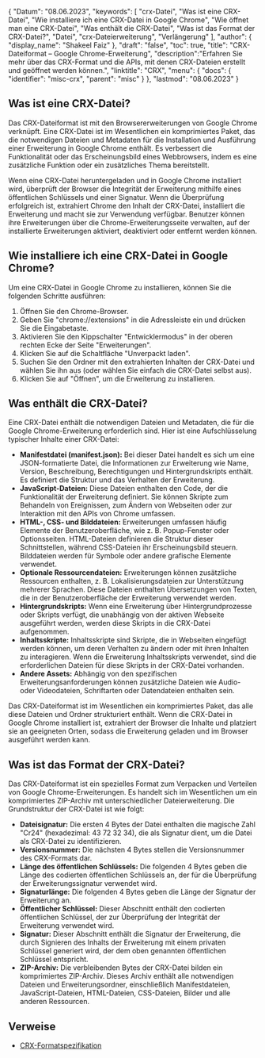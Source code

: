 {
"Datum": "08.06.2023",
  "keywords": [
"crx-Datei",
"Was ist eine CRX-Datei",
"Wie installiere ich eine CRX-Datei in Google Chrome",
"Wie öffnet man eine CRX-Datei",
"Was enthält die CRX-Datei",
"Was ist das Format der CRX-Datei?",
"Datei",
"crx-Dateierweiterung",
"Verlängerung"
],
  "author": {
"display_name": "Shakeel Faiz"
},
"draft": "false",
"toc": true,
"title": "CRX-Dateiformat – Google Chrome-Erweiterung",
  "description":"Erfahren Sie mehr über das CRX-Format und die APIs, mit denen CRX-Dateien erstellt und geöffnet werden können.",
"linktitle": "CRX",
  "menu": {
    "docs": {
      "identifier": "misc-crx",
"parent": "misc"
}
},
"lastmod": "08.06.2023"
}

## Was ist eine CRX-Datei?

Das CRX-Dateiformat ist mit den Browsererweiterungen von Google Chrome verknüpft. Eine CRX-Datei ist im Wesentlichen ein komprimiertes Paket, das die notwendigen Dateien und Metadaten für die Installation und Ausführung einer Erweiterung in Google Chrome enthält. Es verbessert die Funktionalität oder das Erscheinungsbild eines Webbrowsers, indem es eine zusätzliche Funktion oder ein zusätzliches Thema bereitstellt.

Wenn eine CRX-Datei heruntergeladen und in Google Chrome installiert wird, überprüft der Browser die Integrität der Erweiterung mithilfe eines öffentlichen Schlüssels und einer Signatur. Wenn die Überprüfung erfolgreich ist, extrahiert Chrome den Inhalt der CRX-Datei, installiert die Erweiterung und macht sie zur Verwendung verfügbar. Benutzer können ihre Erweiterungen über die Chrome-Erweiterungsseite verwalten, auf der installierte Erweiterungen aktiviert, deaktiviert oder entfernt werden können.

## Wie installiere ich eine CRX-Datei in Google Chrome?

Um eine CRX-Datei in Google Chrome zu installieren, können Sie die folgenden Schritte ausführen:

1. Öffnen Sie den Chrome-Browser.
2. Geben Sie "chrome://extensions" in die Adressleiste ein und drücken Sie die Eingabetaste.
3. Aktivieren Sie den Kippschalter "Entwicklermodus" in der oberen rechten Ecke der Seite "Erweiterungen".
4. Klicken Sie auf die Schaltfläche "Unverpackt laden".
5. Suchen Sie den Ordner mit den extrahierten Inhalten der CRX-Datei und wählen Sie ihn aus (oder wählen Sie einfach die CRX-Datei selbst aus).
6. Klicken Sie auf "Öffnen", um die Erweiterung zu installieren.

## Was enthält die CRX-Datei?

Eine CRX-Datei enthält die notwendigen Dateien und Metadaten, die für die Google Chrome-Erweiterung erforderlich sind. Hier ist eine Aufschlüsselung typischer Inhalte einer CRX-Datei:

- **Manifestdatei (manifest.json):** Bei dieser Datei handelt es sich um eine JSON-formatierte Datei, die Informationen zur Erweiterung wie Name, Version, Beschreibung, Berechtigungen und Hintergrundskripts enthält. Es definiert die Struktur und das Verhalten der Erweiterung.
- **JavaScript-Dateien:** Diese Dateien enthalten den Code, der die Funktionalität der Erweiterung definiert. Sie können Skripte zum Behandeln von Ereignissen, zum Ändern von Webseiten oder zur Interaktion mit den APIs von Chrome umfassen.
- **HTML-, CSS- und Bilddateien:** Erweiterungen umfassen häufig Elemente der Benutzeroberfläche, wie z. B. Popup-Fenster oder Optionsseiten. HTML-Dateien definieren die Struktur dieser Schnittstellen, während CSS-Dateien ihr Erscheinungsbild steuern. Bilddateien werden für Symbole oder andere grafische Elemente verwendet.
- **Optionale Ressourcendateien:** Erweiterungen können zusätzliche Ressourcen enthalten, z. B. Lokalisierungsdateien zur Unterstützung mehrerer Sprachen. Diese Dateien enthalten Übersetzungen von Texten, die in der Benutzeroberfläche der Erweiterung verwendet werden.
- **Hintergrundskripts:** Wenn eine Erweiterung über Hintergrundprozesse oder Skripts verfügt, die unabhängig von der aktiven Webseite ausgeführt werden, werden diese Skripts in die CRX-Datei aufgenommen.
- **Inhaltsskripte:** Inhaltsskripte sind Skripte, die in Webseiten eingefügt werden können, um deren Verhalten zu ändern oder mit ihren Inhalten zu interagieren. Wenn die Erweiterung Inhaltsskripts verwendet, sind die erforderlichen Dateien für diese Skripts in der CRX-Datei vorhanden.
- **Andere Assets:** Abhängig von den spezifischen Erweiterungsanforderungen können zusätzliche Dateien wie Audio- oder Videodateien, Schriftarten oder Datendateien enthalten sein.

Das CRX-Dateiformat ist im Wesentlichen ein komprimiertes Paket, das alle diese Dateien und Ordner strukturiert enthält. Wenn die CRX-Datei in Google Chrome installiert ist, extrahiert der Browser die Inhalte und platziert sie an geeigneten Orten, sodass die Erweiterung geladen und im Browser ausgeführt werden kann.

## Was ist das Format der CRX-Datei?

Das CRX-Dateiformat ist ein spezielles Format zum Verpacken und Verteilen von Google Chrome-Erweiterungen. Es handelt sich im Wesentlichen um ein komprimiertes ZIP-Archiv mit unterschiedlicher Dateierweiterung. Die Grundstruktur der CRX-Datei ist wie folgt:

- **Dateisignatur:** Die ersten 4 Bytes der Datei enthalten die magische Zahl "Cr24" (hexadezimal: 43 72 32 34), die als Signatur dient, um die Datei als CRX-Datei zu identifizieren.
- **Versionsnummer:** Die nächsten 4 Bytes stellen die Versionsnummer des CRX-Formats dar.
- **Länge des öffentlichen Schlüssels:** Die folgenden 4 Bytes geben die Länge des codierten öffentlichen Schlüssels an, der für die Überprüfung der Erweiterungssignatur verwendet wird.
- **Signaturlänge:** Die folgenden 4 Bytes geben die Länge der Signatur der Erweiterung an.
- **Öffentlicher Schlüssel:** Dieser Abschnitt enthält den codierten öffentlichen Schlüssel, der zur Überprüfung der Integrität der Erweiterung verwendet wird.
- **Signatur:** Dieser Abschnitt enthält die Signatur der Erweiterung, die durch Signieren des Inhalts der Erweiterung mit einem privaten Schlüssel generiert wird, der dem oben genannten öffentlichen Schlüssel entspricht.
- **ZIP-Archiv:** Die verbleibenden Bytes der CRX-Datei bilden ein komprimiertes ZIP-Archiv. Dieses Archiv enthält alle notwendigen Dateien und Erweiterungsordner, einschließlich Manifestdateien, JavaScript-Dateien, HTML-Dateien, CSS-Dateien, Bilder und alle anderen Ressourcen.

## Verweise
* [CRX-Formatspezifikation](https://groups.google.com/a/chromium.org/g/chromium-extensions/c/K3YIsNL_Et4)

